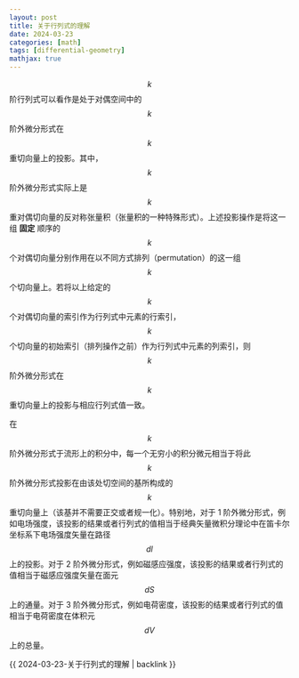 ```yaml
---
layout: post
title: 关于行列式的理解
date: 2024-03-23
categories: [math]
tags: [differential-geometry]
mathjax: true
---
```


$$k$$ 阶行列式可以看作是处于对偶空间中的 $$k$$ 阶外微分形式在 $$k$$ 重切向量上的投影。其中，$$k$$ 阶外微分形式实际上是 $$k$$ 重对偶切向量的反对称张量积（张量积的一种特殊形式）。上述投影操作是将这一组 **固定** 顺序的 $$k$$ 个对偶切向量分别作用在以不同方式排列（permutation）的这一组 $$k$$ 个切向量上。若将以上给定的 $$k$$ 个对偶切向量的索引作为行列式中元素的行索引，$$k$$ 个切向量的初始索引（排列操作之前）作为行列式中元素的列索引，则 $$k$$ 阶外微分形式在 $$k$$ 重切向量上的投影与相应行列式值一致。

在 $$k$$ 阶外微分形式于流形上的积分中，每一个无穷小的积分微元相当于将此 $$k$$ 阶外微分形式投影在由该处切空间的基所构成的 $$k$$ 重切向量上（该基并不需要正交或者规一化）。特别地，对于 1 阶外微分形式，例如电场强度，该投影的结果或者行列式的值相当于经典矢量微积分理论中在笛卡尔坐标系下电场强度矢量在路径 $$dl$$ 上的投影。对于 2 阶外微分形式，例如磁感应强度，该投影的结果或者行列式的值相当于磁感应强度矢量在面元 $$dS$$ 上的通量。对于 3 阶外微分形式，例如电荷密度，该投影的结果或者行列式的值相当于电荷密度在体积元 $$dV$$ 上的总量。

{{ 2024-03-23-关于行列式的理解 | backlink }}
